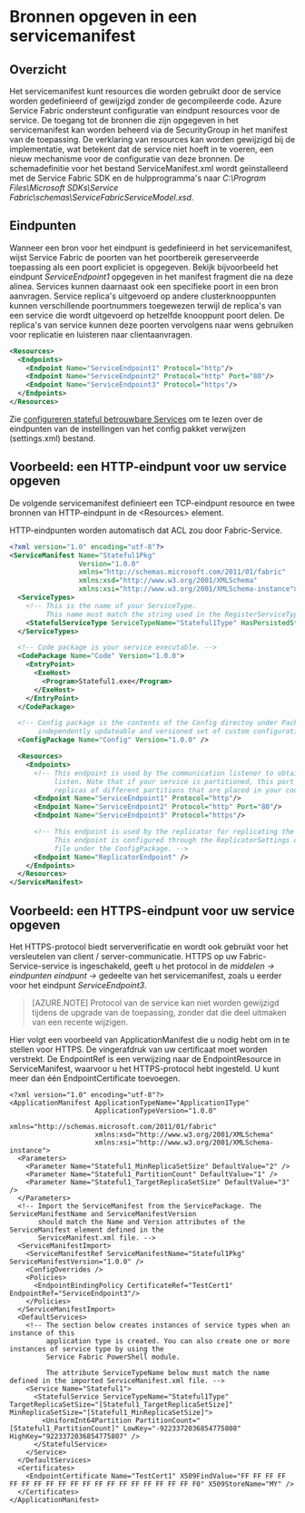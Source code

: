 <properties
   pageTitle="Service Fabric eindpunten opgeven | Microsoft Azure"
   description="Het beschrijven van resources in een servicemanifest, met inbegrip van HTTPS eindpunten instellen eindpunt"
   services="service-fabric"
   documentationCenter=".net"
   authors="mani-ramaswamy"
   manager="timlt"
   editor=""/>

<tags
   ms.service="service-fabric"
   ms.devlang="dotnet"
   ms.topic="article"
   ms.tgt_pltfrm="NA"
   ms.workload="NA"
   ms.date="09/14/2016"
   ms.author="subramar"/>

# <a name="specify-resources-in-a-service-manifest"></a>Bronnen opgeven in een servicemanifest

## <a name="overview"></a>Overzicht

Het servicemanifest kunt resources die worden gebruikt door de service worden gedefinieerd of gewijzigd zonder de gecompileerde code. Azure Service Fabric ondersteunt configuratie van eindpunt resources voor de service. De toegang tot de bronnen die zijn opgegeven in het servicemanifest kan worden beheerd via de SecurityGroup in het manifest van de toepassing. De verklaring van resources kan worden gewijzigd bij de implementatie, wat betekent dat de service niet hoeft in te voeren, een nieuw mechanisme voor de configuratie van deze bronnen. De schemadefinitie voor het bestand ServiceManifest.xml wordt geïnstalleerd met de Service Fabric SDK en de hulpprogramma's naar *C:\Program Files\Microsoft SDKs\Service Fabric\schemas\ServiceFabricServiceModel.xsd*.

## <a name="endpoints"></a>Eindpunten

Wanneer een bron voor het eindpunt is gedefinieerd in het servicemanifest, wijst Service Fabric de poorten van het poortbereik gereserveerde toepassing als een poort expliciet is opgegeven. Bekijk bijvoorbeeld het eindpunt *ServiceEndpoint1* opgegeven in het manifest fragment die na deze alinea. Services kunnen daarnaast ook een specifieke poort in een bron aanvragen. Service replica's uitgevoerd op andere clusterknooppunten kunnen verschillende poortnummers toegewezen terwijl de replica's van een service die wordt uitgevoerd op hetzelfde knooppunt poort delen. De replica's van service kunnen deze poorten vervolgens naar wens gebruiken voor replicatie en luisteren naar clientaanvragen.

```xml
<Resources>
  <Endpoints>
    <Endpoint Name="ServiceEndpoint1" Protocol="http"/>
    <Endpoint Name="ServiceEndpoint2" Protocol="http" Port="80"/>
    <Endpoint Name="ServiceEndpoint3" Protocol="https"/>
  </Endpoints>
</Resources>
```

Zie [configureren stateful betrouwbare Services](service-fabric-reliable-services-configuration.md) om te lezen over de eindpunten van de instellingen van het config pakket verwijzen (settings.xml) bestand.

## <a name="example-specifying-an-http-endpoint-for-your-service"></a>Voorbeeld: een HTTP-eindpunt voor uw service opgeven

De volgende servicemanifest definieert een TCP-eindpunt resource en twee bronnen van HTTP-eindpunt in de &lt;Resources&gt; element.

HTTP-eindpunten worden automatisch dat ACL zou door Fabric-Service.

```xml
<?xml version="1.0" encoding="utf-8"?>
<ServiceManifest Name="Stateful1Pkg"
                 Version="1.0.0"
                 xmlns="http://schemas.microsoft.com/2011/01/fabric"
                 xmlns:xsd="http://www.w3.org/2001/XMLSchema"
                 xmlns:xsi="http://www.w3.org/2001/XMLSchema-instance">
  <ServiceTypes>
    <!-- This is the name of your ServiceType.
         This name must match the string used in the RegisterServiceType call in Program.cs. -->
    <StatefulServiceType ServiceTypeName="Stateful1Type" HasPersistedState="true" />
  </ServiceTypes>

  <!-- Code package is your service executable. -->
  <CodePackage Name="Code" Version="1.0.0">
    <EntryPoint>
      <ExeHost>
        <Program>Stateful1.exe</Program>
      </ExeHost>
    </EntryPoint>
  </CodePackage>

  <!-- Config package is the contents of the Config directoy under PackageRoot that contains an
       independently updateable and versioned set of custom configuration settings for your service. -->
  <ConfigPackage Name="Config" Version="1.0.0" />

  <Resources>
    <Endpoints>
      <!-- This endpoint is used by the communication listener to obtain the port number on which to
           listen. Note that if your service is partitioned, this port is shared with
           replicas of different partitions that are placed in your code. -->
      <Endpoint Name="ServiceEndpoint1" Protocol="http"/>
      <Endpoint Name="ServiceEndpoint2" Protocol="http" Port="80"/>
      <Endpoint Name="ServiceEndpoint3" Protocol="https"/>

      <!-- This endpoint is used by the replicator for replicating the state of your service.
           This endpoint is configured through the ReplicatorSettings config section in the Settings.xml
           file under the ConfigPackage. -->
      <Endpoint Name="ReplicatorEndpoint" />
    </Endpoints>
  </Resources>
</ServiceManifest>
```

## <a name="example-specifying-an-https-endpoint-for-your-service"></a>Voorbeeld: een HTTPS-eindpunt voor uw service opgeven

Het HTTPS-protocol biedt serververificatie en wordt ook gebruikt voor het versleutelen van client / server-communicatie. HTTPS op uw Fabric-Service-service is ingeschakeld, geeft u het protocol in de *middelen -> eindpunten eindpunt ->* gedeelte van het servicemanifest, zoals u eerder voor het eindpunt *ServiceEndpoint3*.

>[AZURE.NOTE] Protocol van de service kan niet worden gewijzigd tijdens de upgrade van de toepassing, zonder dat die deel uitmaken van een recente wijzigen.


Hier volgt een voorbeeld van ApplicationManifest die u nodig hebt om in te stellen voor HTTPS. De vingerafdruk van uw certificaat moet worden verstrekt. De EndpointRef is een verwijzing naar de EndpointResource in ServiceManifest, waarvoor u het HTTPS-protocol hebt ingesteld. U kunt meer dan één EndpointCertificate toevoegen.  

```
<?xml version="1.0" encoding="utf-8"?>
<ApplicationManifest ApplicationTypeName="Application1Type"
                     ApplicationTypeVersion="1.0.0"
                     xmlns="http://schemas.microsoft.com/2011/01/fabric"
                     xmlns:xsd="http://www.w3.org/2001/XMLSchema"
                     xmlns:xsi="http://www.w3.org/2001/XMLSchema-instance">
  <Parameters>
    <Parameter Name="Stateful1_MinReplicaSetSize" DefaultValue="2" />
    <Parameter Name="Stateful1_PartitionCount" DefaultValue="1" />
    <Parameter Name="Stateful1_TargetReplicaSetSize" DefaultValue="3" />
  </Parameters>
  <!-- Import the ServiceManifest from the ServicePackage. The ServiceManifestName and ServiceManifestVersion
       should match the Name and Version attributes of the ServiceManifest element defined in the
       ServiceManifest.xml file. -->
  <ServiceManifestImport>
    <ServiceManifestRef ServiceManifestName="Stateful1Pkg" ServiceManifestVersion="1.0.0" />
    <ConfigOverrides />
    <Policies>
      <EndpointBindingPolicy CertificateRef="TestCert1" EndpointRef="ServiceEndpoint3"/>
    </Policies>
  </ServiceManifestImport>
  <DefaultServices>
    <!-- The section below creates instances of service types when an instance of this
         application type is created. You can also create one or more instances of service type by using the
         Service Fabric PowerShell module.

         The attribute ServiceTypeName below must match the name defined in the imported ServiceManifest.xml file. -->
    <Service Name="Stateful1">
      <StatefulService ServiceTypeName="Stateful1Type" TargetReplicaSetSize="[Stateful1_TargetReplicaSetSize]" MinReplicaSetSize="[Stateful1_MinReplicaSetSize]">
        <UniformInt64Partition PartitionCount="[Stateful1_PartitionCount]" LowKey="-9223372036854775808" HighKey="9223372036854775807" />
      </StatefulService>
    </Service>
  </DefaultServices>
  <Certificates>
    <EndpointCertificate Name="TestCert1" X509FindValue="FF FF FF FF FF FF FF FF FF FF FF FF FF FF FF FF FF FF FF F0" X509StoreName="MY" />  
  </Certificates>
</ApplicationManifest>
```
